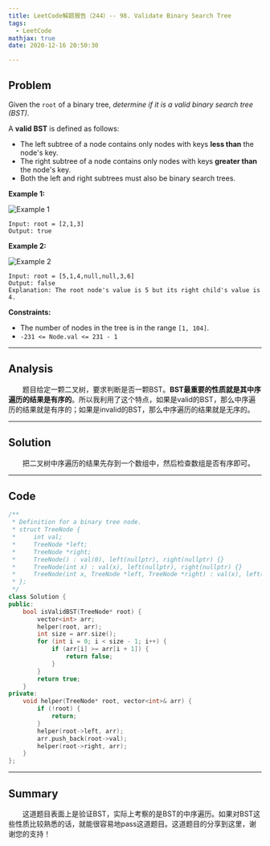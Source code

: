 ```yaml
---
title: LeetCode解题报告（244）-- 98. Validate Binary Search Tree
tags:
  - LeetCode
mathjax: true
date: 2020-12-16 20:50:30

---
```


## Problem

Given the `root` of a binary tree, *determine if it is a valid binary search tree (BST)*.

A **valid BST** is defined as follows:

- The left subtree of a node contains only nodes with keys **less than** the node's key.
- The right subtree of a node contains only nodes with keys **greater than** the node's key.
- Both the left and right subtrees must also be binary search trees.

<!-- more -->

**Example 1:**

![Example 1](https://assets.leetcode.com/uploads/2020/12/01/tree1.jpg)

```
Input: root = [2,1,3]
Output: true
```

**Example 2:**

![Example 2](https://assets.leetcode.com/uploads/2020/12/01/tree2.jpg)

```
Input: root = [5,1,4,null,null,3,6]
Output: false
Explanation: The root node's value is 5 but its right child's value is 4.
```

**Constraints:**

- The number of nodes in the tree is in the range `[1, 104]`.
- `-231 <= Node.val <= 231 - 1`

------

## Analysis

&emsp;&emsp;题目给定一颗二叉树，要求判断是否一颗BST。**BST最重要的性质就是其中序遍历的结果是有序的**。所以我利用了这个特点，如果是valid的BST，那么中序遍历的结果就是有序的；如果是invalid的BST，那么中序遍历的结果就是无序的。

------

## Solution

&emsp;&emsp;把二叉树中序遍历的结果先存到一个数组中，然后检查数组是否有序即可。

------

## Code

```c++
/**
 * Definition for a binary tree node.
 * struct TreeNode {
 *     int val;
 *     TreeNode *left;
 *     TreeNode *right;
 *     TreeNode() : val(0), left(nullptr), right(nullptr) {}
 *     TreeNode(int x) : val(x), left(nullptr), right(nullptr) {}
 *     TreeNode(int x, TreeNode *left, TreeNode *right) : val(x), left(left), right(right) {}
 * };
 */
class Solution {
public:
    bool isValidBST(TreeNode* root) {
        vector<int> arr;
        helper(root, arr);
        int size = arr.size();
        for (int i = 0; i < size - 1; i++) {
            if (arr[i] >= arr[i + 1]) {
                return false;
            }
        }
        return true;
    }
private:
    void helper(TreeNode* root, vector<int>& arr) {
        if (!root) {
            return;
        }
        helper(root->left, arr);
        arr.push_back(root->val);
        helper(root->right, arr);
    }
};
```

------

## Summary

&emsp;&emsp;这道题目表面上是验证BST，实际上考察的是BST的中序遍历。如果对BST这些性质比较熟悉的话，就能很容易地pass这道题目。这道题目的分享到这里，谢谢您的支持！
